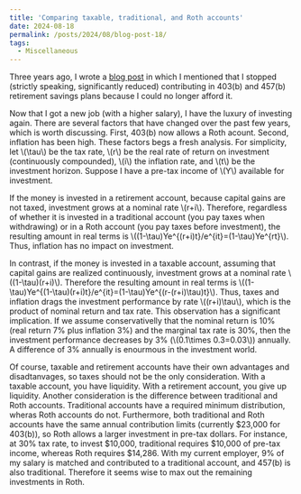 ```yaml
---
title: 'Comparing taxable, traditional, and Roth accounts'
date: 2024-08-18
permalink: /posts/2024/08/blog-post-18/
tags:
  - Miscellaneous
---
```


Three years ago, I wrote a [blog post](https://alexisakira.github.io/posts/2021/11/blog-post-14/) in which I mentioned that I stopped (strictly speaking, significantly reduced) contributing in 403(b) and 457(b) retirement savings plans because I could no longer afford it.

Now that I got a new job (with a higher salary), I have the luxury of investing again. There are several factors that have changed over the past few years, which is worth discussing. First, 403(b) now allows a Roth acount. Second, inflation has been high. These factors begs a fresh analysis. For simplicity, let \\(\tau\\) be the tax rate, \\(r\\) be the real rate of return on investment (continuously compounded), \\(i\\) the inflation rate, and \\(t\\) be the investment horizon. Suppose I have a pre-tax income of \\(Y\\) available for investment.

If the money is invested in a retirement account, because capital gains are not taxed, investment grows at a nominal rate \\(r+i\\). Therefore, regardless of whether it is invested in a traditional account (you pay taxes when withdrawing) or in a Roth account (you pay taxes before investment), the resulting amount in real terms is \\((1-\tau)Ye^{(r+i)t}/e^{it}=(1-\tau)Ye^{rt}\\). Thus, inflation has no impact on investment.

In contrast, if the money is invested in a taxable account, assuming that capital gains are realized continuously, investment grows at a nominal rate \\((1-\tau)(r+i)\\). Therefore the resulting amount in real terms is \\((1-\tau)Ye^{(1-\tau)(r+i)t}/e^{it}=(1-\tau)Ye^{(r-(r+i)\tau)t}\\). Thus, taxes and inflation drags the investment performance by rate \\((r+i)\tau\\), which is the product of nominal return and tax rate. This observation has a significant implication. If we assume conservativelly that the nominal return is 10% (real return 7% plus inflation 3%) and the marginal tax rate is 30%, then the investment performance decreases by 3% (\\(0.1\times 0.3=0.03\\)) annually. A difference of 3\% annually is enourmous in the investment world.

Of course, taxable and retirement accounts have their own advantages and disadtanvages, so taxes should not be the only consideration. With a taxable account, you have liquidity. With a retirement account, you give up liquidity. Another consideration is the difference between traditional and Roth accounts. Traditional accounts have a required minimum distribution, wheras Roth accounts do not. Furthermore, both traditional and Roth accounts have the same annual contribution limits (currently \$23,000 for 403(b)), so Roth allows a larger investment in pre-tax dollars. For instance, at 30\% tax rate, to invest \$10,000, traditional requires \$10,000 of pre-tax income, whereas Roth requires \$14,286. With my current employer, 9% of my salary is matched and contributed to a traditional account, and 457(b) is also traditional. Therefore it seems wise to max out the remaining investments in Roth.